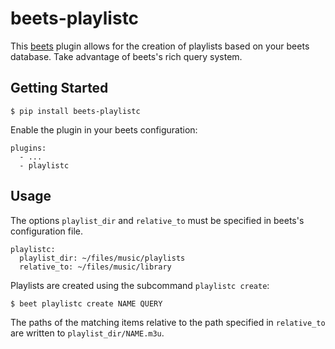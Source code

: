 # beets-playlistc

This [beets](https://beets.readthedocs.io/en/latest/index.html) plugin
allows for the creation of playlists based on your beets database. Take
advantage of beets's rich query system.

## Getting Started

    $ pip install beets-playlistc

Enable the plugin in your beets configuration:

    plugins:
      - ...
      - playlistc

## Usage

The options `playlist_dir` and `relative_to` must be specified in
beets's configuration file.

    playlistc:
      playlist_dir: ~/files/music/playlists
      relative_to: ~/files/music/library

Playlists are created using the subcommand `playlistc create`:

    $ beet playlistc create NAME QUERY

The paths of the matching items relative to the path specified in
`relative_to` are written to `playlist_dir/NAME.m3u`.
